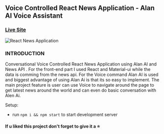 ## Voice Controlled React News Application - Alan AI Voice Assistant

### [Live Site](https://news-reading-ai-pw4hqiwiu-tarunkumar.vercel.app/)

![React News Application](https://imagetourlconverter.com/files/vwppuFwDEN710006.png)

### INTRODUCTION
Conversational Voice Controlled React News Application using Alan AI and News API . For the front-end part I used React and Material-ui while the data is comming from the news api. For the Voice command Alan AI is used and biggest advantage of using Alan Ai is that its so easy to implement. The main project feature is user can use Voice to navigate around the page to get latest news around the world and can even do basic conversation with Alen Ai.


Setup:
- run ```npm i && npm start``` to start development server

#### If u liked this project don't forget to give it a ⭐
